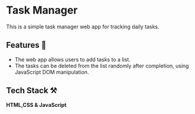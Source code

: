 # Task Manager
This is a simple task manager web app for tracking daily tasks.

## Features 📝

- The web app allows users to add tasks to a list.
- The tasks can be deleted from the list randomly after completion, using JavaScript DOM manipulation.

## Tech Stack ⚒

**HTML,CSS & JavaScript**
